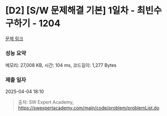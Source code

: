 # [D2] [S/W 문제해결 기본] 1일차 - 최빈수 구하기 - 1204 

[문제 링크](https://swexpertacademy.com/main/code/problem/problemDetail.do?contestProbId=AV13zo1KAAACFAYh) 

### 성능 요약

메모리: 27,008 KB, 시간: 104 ms, 코드길이: 1,277 Bytes

### 제출 일자

2025-04-04 18:10



> 출처: SW Expert Academy, https://swexpertacademy.com/main/code/problem/problemList.do